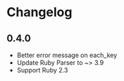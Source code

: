 # Changelog

## 0.4.0
- Better error message on each_key
- Update Ruby Parser to ~> 3.9
- Support Ruby 2.3
